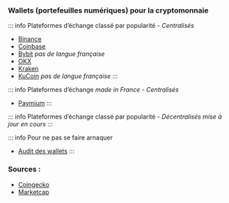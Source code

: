 ### Wallets (portefeuilles numériques) pour la cryptomonnaie


::: info Plateformes d’échange classé par popularité - *Centralisés*
- [Binance](https://www.binance.com/fr)
- [Coinbase](https://www.binance.com/fr)
- [Bybit](https://www.bybit.com/) *pas de langue française*
- [OKX](https://www.okx.com/fr)
- [Kraken](https://www.kraken.com/fr)
- [KuCoin](https://www.kucoin.com/) *pas de langue française*
:::

::: info Plateformes d’échange *made in France* - *Centralisés*
- [Paymium](https://www.paymium.com)
:::

::: info Plateformes d’échange classé par popularité - *Décentralisés*
*mise à jour en cours*
:::

::: info Pour ne pas se faire arnaquer
- [Audit des wallets](https://walletscrutiny.com)
:::

### Sources :
- [Coingecko](https://www.coingecko.com/fr/platesformes)
- [Marketcap](https://coinmarketcap.com/fr/rankings/exchanges/)
